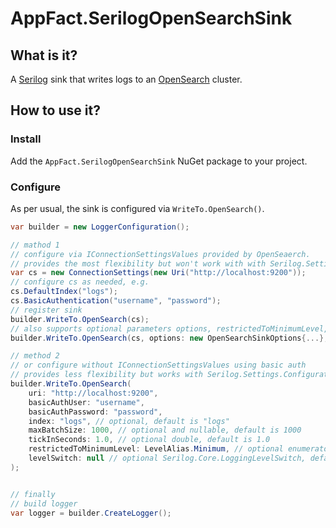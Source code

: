 # AppFact.SerilogOpenSearchSink

## What is it?

A [Serilog](https://serilog.net/) sink that writes logs to an [OpenSearch](https://opensearch.org/) cluster.

## How to use it?

### Install

Add the `AppFact.SerilogOpenSearchSink` NuGet package to your project.

### Configure

As per usual, the sink is configured via `WriteTo.OpenSearch()`.

```csharp
var builder = new LoggerConfiguration();

// mathod 1
// configure via IConnectionSettingsValues provided by OpenSeaerch.
// provides the most flexibility but won't work with with Serilog.Settings.Configuration
var cs = new ConnectionSettings(new Uri("http://localhost:9200"));
// configure cs as needed, e.g.
cs.DefaultIndex("logs");
cs.BasicAuthentication("username", "password");
// register sink
builder.WriteTo.OpenSearch(cs);
// also supports optional parameters options, restrictedToMinimumLevel, and levelSwitch
builder.WriteTo.OpenSearch(cs, options: new OpenSearchSinkOptions{...}, restrictedToMinimumLevel: LevelAlias.Minimum, levelSwitch: new Serilog.Core.LoggingLevelSwitch());

// method 2
// or configure without IConnectionSettingsValues using basic auth
// provides less flexibility but works with Serilog.Settings.Configuration
builder.WriteTo.OpenSearch(
    uri: "http://localhost:9200",
    basicAuthUser: "username",
    basicAuthPassword: "password",
    index: "logs", // optional, default is "logs"
    maxBatchSize: 1000, // optional and nullable, default is 1000
    tickInSeconds: 1.0, // optional double, default is 1.0
	restrictedToMinimumLevel: LevelAlias.Minimum, // optional enumerator, default is LevelAlias.Minimum
    levelSwitch: null // optional Serilog.Core.LoggingLevelSwitch, default is null
);


// finally
// build logger
var logger = builder.CreateLogger();
```
